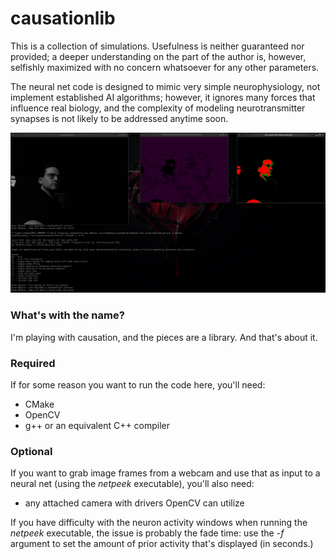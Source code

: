 # causationlib
This is a collection of simulations.  Usefulness is neither guaranteed nor provided; a deeper understanding on the part of the author is, however, selfishly maximized with no concern whatsoever for any other parameters.

The neural net code is designed to mimic very simple neurophysiology, not implement established AI algorithms; however, it ignores many forces that influence real biology, and the complexity of modeling neurotransmitter synapses is not likely to be addressed anytime soon.

![screenshot](src/netpeek.png)

### What's with the name?
I'm playing with causation, and the pieces are a library.  And that's about it.


### Required
If for some reason you want to run the code here, you'll need:
 - CMake
 - OpenCV
 - g++ or an equivalent C++ compiler

### Optional
If you want to grab image frames from a webcam and use that as input to a neural net (using the _netpeek_ executable), you'll also need:
 - any attached camera with drivers OpenCV can utilize

If you have difficulty with the neuron activity windows when running the _netpeek_ executable, the issue is probably the fade time: use the _-f_ argument to set the amount of prior activity that's displayed (in seconds.)
